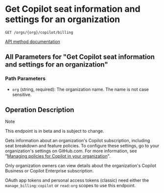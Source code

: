 # Get Copilot seat information and settings for an organization

`GET /orgs/{org}/copilot/billing`

[API method documentation](https://docs.github.com/rest/copilot/copilot-user-management#get-copilot-seat-information-and-settings-for-an-organization)

## All Parameters for "Get Copilot seat information and settings for an organization"

### Path Parameters

- `org` (string, required): The organization name. The name is not case sensitive.

## Operation Description

> [!NOTE]
> This endpoint is in beta and is subject to change.

Gets information about an organization's Copilot subscription, including seat breakdown
and feature policies. To configure these settings, go to your organization's settings on GitHub.com.
For more information, see "[Managing policies for Copilot in your organization](https://docs.github.com/copilot/managing-copilot/managing-policies-for-copilot-business-in-your-organization)".

Only organization owners can view details about the organization's Copilot Business or Copilot Enterprise subscription.

OAuth app tokens and personal access tokens (classic) need either the `manage_billing:copilot` or `read:org` scopes to use this endpoint.
